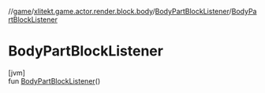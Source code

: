 //[game](../../../index.md)/[xlitekt.game.actor.render.block.body](../index.md)/[BodyPartBlockListener](index.md)/[BodyPartBlockListener](-body-part-block-listener.md)

# BodyPartBlockListener

[jvm]\
fun [BodyPartBlockListener](-body-part-block-listener.md)()
